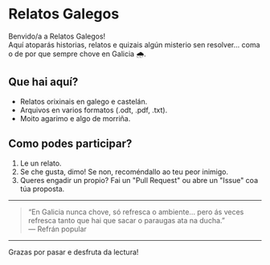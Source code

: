 # Relatos Galegos

Benvido/a a Relatos Galegos!  
Aquí atoparás historias, relatos e quizais algún misterio sen resolver... coma o de por que sempre chove en Galicia 🌧️.

## Que hai aquí?

- Relatos orixinais en galego e castelán.
- Arquivos en varios formatos (.odt, .pdf, .txt).
- Moito agarimo e algo de morriña.

## Como podes participar?

1. Le un relato.
2. Se che gusta, dimo! Se non, recoméndallo ao teu peor inimigo.
3. Queres engadir un propio? Fai un "Pull Request" ou abre un "Issue" coa túa proposta.

---

> “En Galicia nunca chove, só refresca o ambiente... pero ás veces refresca tanto que hai que sacar o paraugas ata na ducha.”  
> — Refrán popular

---

Grazas por pasar e desfruta da lectura!
